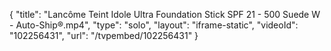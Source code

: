 {
    "title": "Lanc&ocirc;me Teint Idole Ultra Foundation Stick SPF 21 - 500 Suede W - Auto-Ship&reg;.mp4",
    "type": "solo",
    "layout": "iframe-static",
    "videoId": "102256431",
    "url": "\/tvpembed\/102256431"
}
